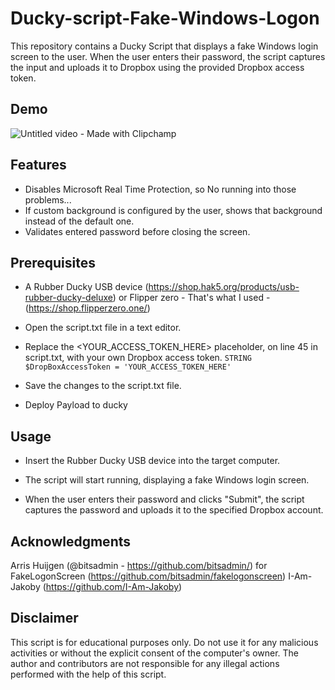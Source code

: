 # Ducky-script-Fake-Windows-Logon
This repository contains a Ducky Script that displays a fake Windows login screen to the user. When the user enters their password, the script captures the input and uploads it to Dropbox using the provided Dropbox access token.

## Demo
![Untitled video - Made with Clipchamp](https://user-images.githubusercontent.com/50125131/229378296-4ad8efad-9473-4a3d-b38f-b6e0664f0e87.gif)

## Features
- Disables Microsoft Real Time Protection, so No running into those problems...
- If custom background is configured by the user, shows that background instead of the default one.
- Validates entered password before closing the screen.

## Prerequisites
- A Rubber Ducky USB device (https://shop.hak5.org/products/usb-rubber-ducky-deluxe) or Flipper zero - That's what I used - (https://shop.flipperzero.one/)

- Open the script.txt file in a text editor.

- Replace the <YOUR_ACCESS_TOKEN_HERE> placeholder, on line 45 in script.txt, with your own Dropbox access token. `STRING $DropBoxAccessToken = 'YOUR_ACCESS_TOKEN_HERE'`

- Save the changes to the script.txt file.

- Deploy Payload to ducky

## Usage

- Insert the Rubber Ducky USB device into the target computer.

- The script will start running, displaying a fake Windows login screen.

- When the user enters their password and clicks "Submit", the script captures the password and uploads it to the specified Dropbox account.

## Acknowledgments
Arris Huijgen (@bitsadmin - https://github.com/bitsadmin/) for FakeLogonScreen (https://github.com/bitsadmin/fakelogonscreen)
I-Am-Jakoby (https://github.com/I-Am-Jakoby)

## Disclaimer
This script is for educational purposes only. Do not use it for any malicious activities or without the explicit consent of the computer's owner. The author and contributors are not responsible for any illegal actions performed with the help of this script.
